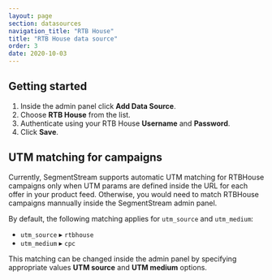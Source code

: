 ```yaml
---
layout: page
section: datasources
navigation_title: "RTB House"
title: "RTB House data source"
order: 3
date: 2020-10-03
---
```


## Getting started

1. Inside the admin panel click **Add Data Source**.
2. Choose **RTB House** from the list.
3. Authenticate using your RTB House **Username** and **Password**.
4. Click **Save**.

## UTM matching for campaigns

Currently, SegmentStream supports automatic UTM matching for RTBHouse campaigns only when UTM params are defined inside the URL for each offer in your product feed. Otherwise, you would need to match RTBHouse campaigns mannually inside the SegmentStream admin panel.

By default, the following matching applies for `utm_source` and `utm_medium`:
* `utm_source` ▸ `rtbhouse`
* `utm_medium` ▸ `cpc`

This matching can be changed inside the admin panel by specifying appropriate values **UTM source** and **UTM medium** options.
